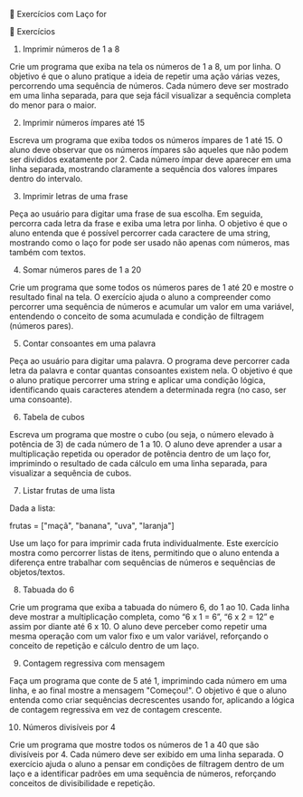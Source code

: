 📝 Exercícios com Laço for 

📘 Exercícios

1. Imprimir números de 1 a 8

Crie um programa que exiba na tela os números de 1 a 8, um por linha.
O objetivo é que o aluno pratique a ideia de repetir uma ação várias vezes, percorrendo uma sequência de números. Cada número deve ser mostrado em uma linha separada, para que seja fácil visualizar a sequência completa do menor para o maior.

2. Imprimir números ímpares até 15

Escreva um programa que exiba todos os números ímpares de 1 até 15.
O aluno deve observar que os números ímpares são aqueles que não podem ser divididos exatamente por 2. Cada número ímpar deve aparecer em uma linha separada, mostrando claramente a sequência dos valores ímpares dentro do intervalo.

3. Imprimir letras de uma frase

Peça ao usuário para digitar uma frase de sua escolha.
Em seguida, percorra cada letra da frase e exiba uma letra por linha.
O objetivo é que o aluno entenda que é possível percorrer cada caractere de uma string, mostrando como o laço for pode ser usado não apenas com números, mas também com textos.

4. Somar números pares de 1 a 20

Crie um programa que some todos os números pares de 1 até 20 e mostre o resultado final na tela.
O exercício ajuda o aluno a compreender como percorrer uma sequência de números e acumular um valor em uma variável, entendendo o conceito de soma acumulada e condição de filtragem (números pares).

5. Contar consoantes em uma palavra

Peça ao usuário para digitar uma palavra.
O programa deve percorrer cada letra da palavra e contar quantas consoantes existem nela.
O objetivo é que o aluno pratique percorrer uma string e aplicar uma condição lógica, identificando quais caracteres atendem a determinada regra (no caso, ser uma consoante).

6. Tabela de cubos

Escreva um programa que mostre o cubo (ou seja, o número elevado à potência de 3) de cada número de 1 a 10.
O aluno deve aprender a usar a multiplicação repetida ou operador de potência dentro de um laço for, imprimindo o resultado de cada cálculo em uma linha separada, para visualizar a sequência de cubos.

7. Listar frutas de uma lista

Dada a lista:

frutas = ["maçã", "banana", "uva", "laranja"]


Use um laço for para imprimir cada fruta individualmente.
Este exercício mostra como percorrer listas de itens, permitindo que o aluno entenda a diferença entre trabalhar com sequências de números e sequências de objetos/textos.

8. Tabuada do 6

Crie um programa que exiba a tabuada do número 6, do 1 ao 10.
Cada linha deve mostrar a multiplicação completa, como “6 x 1 = 6”, “6 x 2 = 12” e assim por diante até 6 x 10.
O aluno deve perceber como repetir uma mesma operação com um valor fixo e um valor variável, reforçando o conceito de repetição e cálculo dentro de um laço.

9. Contagem regressiva com mensagem

Faça um programa que conte de 5 até 1, imprimindo cada número em uma linha, e ao final mostre a mensagem "Começou!".
O objetivo é que o aluno entenda como criar sequências decrescentes usando for, aplicando a lógica de contagem regressiva em vez de contagem crescente.

10. Números divisíveis por 4

Crie um programa que mostre todos os números de 1 a 40 que são divisíveis por 4.
Cada número deve ser exibido em uma linha separada.
O exercício ajuda o aluno a pensar em condições de filtragem dentro de um laço e a identificar padrões em uma sequência de números, reforçando conceitos de divisibilidade e repetição.
